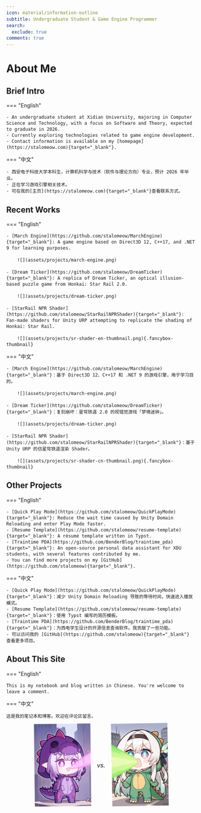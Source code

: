 ```yaml
---
icon: material/information-outline
subtitle: Undergraduate Student & Game Engine Programmer
search:
  exclude: true
comments: true
---
```


# About Me

## Brief Intro

=== "English"

    - An undergraduate student at Xidian University, majoring in Computer Science and Technology, with a focus on Software and Theory, expected to graduate in 2026.
    - Currently exploring technologies related to game engine development.
    - Contact information is available on my [homepage](https://stalomeow.com){target="_blank"}.

=== "中文"

    - 西安电子科技大学本科生，计算机科学与技术（软件与理论方向）专业，预计 2026 年毕业。
    - 正在学习游戏引擎相关技术。
    - 可在我的[主页](https://stalomeow.com){target="_blank"}查看联系方式。

## Recent Works

=== "English"

    - [March Engine](https://github.com/stalomeow/MarchEngine){target="_blank"}: A game engine based on Direct3D 12, C++17, and .NET 9 for learning purposes.

        ![](assets/projects/march-engine.png)

    - [Dream Ticker](https://github.com/stalomeow/DreamTicker){target="_blank"}: A replica of Dream Ticker, an optical illusion-based puzzle game from Honkai: Star Rail 2.0.

        ![](assets/projects/dream-ticker.png)

    - [StarRail NPR Shader](https://github.com/stalomeow/StarRailNPRShader){target="_blank"}: Fan-made shaders for Unity URP attempting to replicate the shading of Honkai: Star Rail.

        ![](assets/projects/sr-shader-en-thumbnail.png){.fancybox-thumbnail}

=== "中文"

    - [March Engine](https://github.com/stalomeow/MarchEngine){target="_blank"}：基于 Direct3D 12、C++17 和 .NET 9 的游戏引擎，用于学习目的。

        ![](assets/projects/march-engine.png)

    - [Dream Ticker](https://github.com/stalomeow/DreamTicker){target="_blank"}：复刻崩坏：星穹铁道 2.0 的视错觉游戏「梦境迷钟」。

        ![](assets/projects/dream-ticker.png)

    - [StarRail NPR Shader](https://github.com/stalomeow/StarRailNPRShader){target="_blank"}：基于 Unity URP 的仿星穹铁道渲染 Shader。

        ![](assets/projects/sr-shader-cn-thumbnail.png){.fancybox-thumbnail}

## Other Projects

=== "English"

    - [Quick Play Mode](https://github.com/stalomeow/QuickPlayMode){target="_blank"}: Reduce the wait time caused by Unity Domain Reloading and enter Play Mode faster.
    - [Resume Template](https://github.com/stalomeow/resume-template){target="_blank"}: A résumé template written in Typst.
    - [Traintime PDA](https://github.com/BenderBlog/traintime_pda){target="_blank"}: An open-source personal data assistant for XDU students, with several features contributed by me.
    - You can find more projects on my [GitHub](https://github.com/stalomeow){target="_blank"}.

=== "中文"

    - [Quick Play Mode](https://github.com/stalomeow/QuickPlayMode){target="_blank"}：减少 Unity Domain Reloading 导致的等待时间，快速进入播放模式。
    - [Resume Template](https://github.com/stalomeow/resume-template){target="_blank"}：使用 Typst 编写的简历模板。
    - [Traintime PDA](https://github.com/BenderBlog/traintime_pda){target="_blank"}：为西电学生设计的开源信息查询软件。我贡献了一些功能。
    - 可以访问我的 [GitHub](https://github.com/stalomeow){target="_blank"} 查看更多项目。

## About This Site

=== "English"

    This is my notebook and blog written in Chinese. You're welcome to leave a comment.

=== "中文"

    这是我的笔记本和博客。欢迎在评论区留言。

<style>
@keyframes shake {
  0% { transform: translate(1px, 1px) rotate(0deg); }
  10% { transform: translate(-1px, -2px) rotate(-1deg); }
  20% { transform: translate(-3px, 0px) rotate(1deg); }
  30% { transform: translate(3px, 2px) rotate(0deg); }
  40% { transform: translate(1px, -1px) rotate(1deg); }
  50% { transform: translate(-1px, 2px) rotate(-1deg); }
  60% { transform: translate(-3px, 1px) rotate(0deg); }
  70% { transform: translate(3px, 1px) rotate(-1deg); }
  80% { transform: translate(-1px, -1px) rotate(1deg); }
  90% { transform: translate(1px, 2px) rotate(0deg); }
  100% { transform: translate(1px, -2px) rotate(-1deg); }
}

.character-container {
  display: flex;
  flex-wrap: nowrap;
  gap: 1.0rem;
  justify-content: center;
  align-items: center;
}

.character-container img {
  flex: 1 1 0;
  min-width: 0;
  max-width: 150px;
  animation: shake 0.5s linear infinite;
  user-select: none;
}

.vs-text {
  flex: 0 0 auto;
  font-size: 1.0rem;
  font-style: italic;
  text-align: center;
  user-select: none;
}
</style>

<div class="character-container">
  <img src="assets/castorice.jpg" class="no-fancybox" alt="castorice">
  <div class="vs-text">vs.</div>
  <img src="assets/firefly.jpg" class="no-fancybox" alt="firefly">
</div>